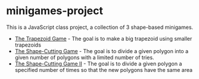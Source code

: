 # minigames-project
This is a JavaScript class project, a collection of 3 shape-based minigames.

* [The Trapezoid Game](http://shapesgame.thomasmiles.ml/pages/level1.html) - The goal is to make a big trapezoid using smaller trapezoids
* [The Shape-Cutting Game](http://shapesgame.thomasmiles.ml/pages/level2.html) - The goal is to divide a given polygon into a given number of polygons with a limited number of tries.
* [The Shape-Cutting Game II](http://shapesgame.thomasmiles.ml/pages/level3.html) - The goal is to divide a given polygon a specified number of times so that the new polygons have the same area
